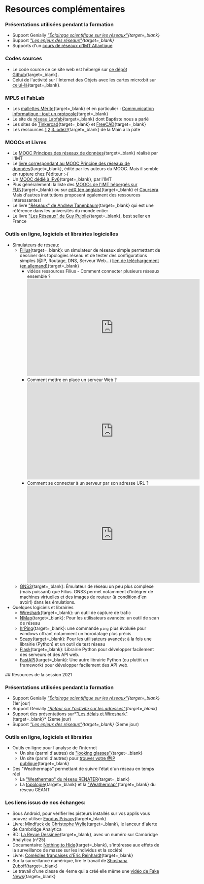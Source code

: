 # Resources complémentaires

### Présentations utilisées pendant la formation

* Support Genially *["Éclairage scientifique sur les
  réseaux"](https://view.genial.ly/60524fc89b3f0f0d928b5f9c){target=_blank}* 
* Support *["Les enjeux des réseaux"](resources/20230516--MPLS-Enjeux_des_reseaux-et_demarche_innovation.pdf){target=_blank}*
* Supports d'un [cours de réseaux d'IMT Atlantique](resources/r201-s18-cours.pdf) 

### Codes sources

* Le code source ce ce site web est hébergé sur 
[ce dépôt Github](https://github.com/whaou/mpls-reseaux){target=_blank}.
* Celui de l'activité sur l'Internet des Objets avec les cartes
micro:bit sur
[celui-là](https://github.com/whaou/mpls-reseaux-code){target=_blank}.

### MPLS et FabLab

* Les 
  [mallettes Mérite](https://bretagne.maisons-pour-la-science.org/bretagne/nos-autres-activites/ressources-pedagogiques-bretagne){target=_blank}
   et en particulier : 
   [Communication informatique : tout un protocole](https://www.imt-atlantique.fr/fr/formation/dynamique-pedagogique/merite?arg=6418_2_6538){target=_blank}
* Le site du [réseau Labfab](https://labfab.fr/){target=_blank} dont Baptiste nous a parlé
* Les sites de [Tinkercad](https://www.tinkercad.com/){target=_blank} 
  et [FreeCAD](https://www.freecadweb.org/){target=_blank}
* Les ressources 
  [1,2,3..odez!](https://fondation-lamap.org/projet/123-codez){target=_blank}
  de la Main à la pâte
### MOOCs et Livres

* Le [MOOC Principes des réseaux de
  données](https://www.fun-mooc.fr/fr/cours/principes-des-reseaux-de-donnees/?edit&language=fr){target=_blank}
  réalisé par l'IMT
* Le [livre correspondant au MOOC Principe des réseaux de
  données](https://www.eyrolles.com/Informatique/Livre/les-reseaux-9782746246591/){target=_blank},
  édité par les auteurs du MOOC. Mais il semble en rupture chez
  l'éditeur :-(
* Un [MOOC dédié à IPv6](https://www.fun-mooc.fr/fr/cours/objectif-ipv6/){target=_blank}, par l'IMT
* Plus généralement: la liste des 
  [MOOCs de l'IMT hébergés sur FUN](https://www.fun-mooc.fr/fr/etablissements/imt/){target=_blank} 
  ou sur [edX (en anglais)](https://www.edx.org/school/imtx){target=_blank}
  et [Coursera](https://www.coursera.org/imt). Mais d'autres 
  institutions proposent également des ressources intéressantes!
* Le livre ["Réseaux" de Andrew
  Tanenbaum](https://www.eyrolles.com/Informatique/Livre/reseaux-9782744075216/){target=_blank}
  qui est une référence dans les universités du monde entier
* Le livre ["Les Réseaux" de Guy
  Pujolle](https://www.eyrolles.com/Informatique/Livre/les-reseaux-9782212675351/){target=_blank},
  best seller en France


### Outils en ligne, logiciels et librairies logicielles
* Simulateurs de réseau:
    * [Filius](https://ent2d.ac-bordeaux.fr/disciplines/sti-college/2019/09/25/filius-un-logiciel-de-simulation-de-reseau-simple-et-accessible/){target=_blank}:
      un simulateur de réseaux simple permettant de dessiner des
      topologies réseau et de tester des configurations simples (@IP,
      Routage, DNS, Serveur Web...) [lien de téléchargement (en
      allemand)](https://www.lernsoftware-filius.de/Herunterladen){target=_blank}
        * vidéos ressources  Filius - Comment connecter plusieurs réseaux ensemble ?
          <iframe width="560" height="315" src="https://www.youtube.com/watch?v=bkaRSt5TUbY" 
          frameborder="0" allow="accelerometer; autoplay; clipboard-write; encrypted-media; 
          gyroscope; picture-in-picture" allowfullscreen></iframe>
        * Comment mettre en place un serveur Web ?
          <iframe width="560" height="315" src="https://www.youtube.com/watch?v=pS_rpzolCy8" 
          frameborder="0" allow="accelerometer; autoplay; clipboard-write; encrypted-media; 
          gyroscope; picture-in-picture" allowfullscreen></iframe>
        * Comment se connecter à un serveur par son adresse URL ?
          <iframe width="560" height="315" src="https://www.youtube.com/watch?v=aHAmIwBhZdU" 
          frameborder="0" allow="accelerometer; autoplay; clipboard-write; encrypted-media; 
          gyroscope; picture-in-picture" allowfullscreen></iframe>
    * [GNS3](https://www.gns3.com/){target=_blank}: Émulateur de réseau un peu plus
      complexe (mais puissant) que Filius. GNS3 permet notamment
      d'intégrer de machines virtuelles et des images de routeur (à
      condition d'en avoir!) dans les émulations.
* Quelques logiciels et librairies
    * [Wireshark](https://www.wireshark.org/){target=_blank}: un outil
      de capture de trafic
    * [NMap](https://nmap.org/){target=_blank}: Pour les utilisateurs
      avancés: un outil de scan de réseau 
    * [hrPing](https://www.cfos.de/en/ping/ping.htm){target=_blank}: une
      commande `ping` plus évoluée pour windows offrant notamment un
      horodatage plus précis
    * [Scapy](https://scapy.net/){target=_blank}: Pour les utilisateurs
      avancés: à la fois une librairie (Python) et un outil de test
      réseau
    * [Flask](https://palletsprojects.com/p/flask/){target=_blank}:
      Librairie Python pour développer facilement des serveurs et des
      API web.
    * [FastAPI](https://fastapi.tiangolo.com/){target=_blank}: Une autre
      librairie Python (ou plutôt un framework) pour développer
      facilement des API web.



## Resources de la session 2021
### Présentations utilisées pendant la formation

* Support Genially *["Éclairage scientifique sur les
  réseaux"](https://view.genial.ly/60524fc89b3f0f0d928b5f9c){target=_blank}* (1er
  jour)
* Support Génially *["Retour sur l'activité sur les adresses"](https://view.genial.ly/608725ea101f0b0d197f3dbb){target=_blank}*
* Support des présentations sur*["Les délais et Wireshark"](resources/20210428--MPLS-Delais_et_Wireshark.pdf){target=_blank}*
  (2eme jour)
* Support *["Les enjeux des
  réseaux"](resources/20210428--MPLS-Enjeux_des_reseaux.pdf){target=_blank}*
  (2eme jour)

### Outils en ligne, logiciels et librairies 

* Outils en ligne pour l'analyse de l'internet
    * Un site (parmi d'autres) de ["looking glasses"](https://www.bgp4.as/looking-glasses){target=_blank}
    * Un site (parmi d'autres) pour [trouver votre @IP publique](https://ip.lafibre.info/){target=_blank}
* Des "Weathermaps" permettant de suivre l'état d'un réseau en temps
  réel
    * La ["Weathermap" du réseau
      RENATER](https://www.renater.fr/sites/default/files/weathermap/weathermap_metropole.html){target=_blank}
    * La
      [topologie](https://www.geant.org/resources/publishingimages/geant_topology_map_december_2018.jpg){target=_blank}
      et la
      ["Weathermap"](https://tools.geant.org/portal/links/p-cacti/plugins/weathermap/weathermap-cacti-plugin.php?group_id=2){target=_blank}
      du réseau GÉANT


### Les liens issus de nos échanges:

  * Sous Android, pour vérifier les pisteurs installés sur vos applis
    vous pouvez utiliser [Exodus Privacy](https://exodus-privacy.eu.org/fr/){target=_blank}
  * Livre: [Mindfuck de Christophe Wylie](https://www.babelio.com/livres/Wylie-Mindfuck/1321716){target=_blank}, le lanceur d'alerte de Cambridge Analytica
  * BD: [La Revue Dessinée](https://www.4revues.fr/la-revue-dessinee/){target=_blank},
    avec un numéro sur Cambridge Analytica (n°25) 
  * Documentaire: [Nothing to Hide](https://fr.wikipedia.org/wiki/Nothing_to_Hide){target=_blank},
      s'intéresse aux effets de la surveillance de
    masse sur les individus et la société 
  * Livre: [Comédies françaises d'Eric Reinhardt](https://www.babelio.com/livres/Reinhardt-Comedies-francaises/1239543){target=_blank}
  * Sur la surveillance numérique, lire le travail de [Shoshana
    Zuboff](https://fr.wikipedia.org/wiki/Shoshana_Zuboff){target=_blank}
  * Le travail d'une classe de 4eme qui a créé elle même une [vidéo de
    Fake
    News](https://blog.francetvinfo.fr/l-instit-humeurs/2021/02/20/video-des-eleves-denoncent-les-chats-pour-lutter-contre-le-complotisme.html){target=_blank} <!-- lien direct vers la video: https://vimeo.com/166931978 -->
  <!-- * Description de l'activité proposée par Séverin et ses collègues 
    de l'académie de Grenoble à télécharger [ici](https://filesender.renater.fr/?s=download&token=73fefedc-2e2c-4597-b5e7-9347af9f052c){target=_blank} -->

